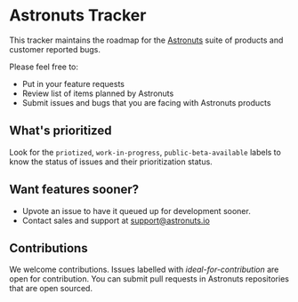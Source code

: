 # Astronuts Tracker
This tracker maintains the roadmap for the [Astronuts](https://www.astronuts.io) suite of products and customer reported bugs.

Please feel free to:

- Put in your feature requests
- Review list of items planned by Astronuts
- Submit issues and bugs that you are facing with Astronuts products

## What's prioritized

Look for the `priotized`, `work-in-progress`, `public-beta-available` labels to know the status of issues and their prioritization status.

## Want features sooner?

- Upvote an issue to have it queued up for development sooner.
- Contact sales and support at support@astronuts.io

## Contributions

We welcome contributions. Issues labelled with *ideal-for-contribution* are open for contribution. You can submit pull requests in Astronuts repositories that are open sourced.


